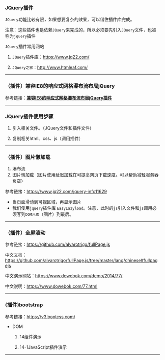 ### JQuery插件

`JQuery`功能比较有限，如果想要复杂的效果，可以借住插件库完成。

注意：这些插件也是依赖`JQuery`来完成的，所以必须要先引入`JQuery`文件，也被称为`jquery`插件

`JQuery`插件常用网站

1. `JQuery`插件库：https://www.jq22.com/

2. `JQuery之家`：http://www.htmleaf.com/

    

<hr>



### （插件）兼容IE8的响应式网格瀑布流布局jQuery

参考链接：[**兼容IE8的响应式网格瀑布流布局jQuery插件**](http://www.htmleaf.com/jQuery/pubuliuchajian/201601093003.html)



<hr>



### JQuery插件使用步骤

1. 引入相关文件。（JQuery文件和插件文件）

2. 复制相关html、css、js（调用插件）

    

<hr>



### （插件）图片懒加载

1. 瀑布流
2. 图片懒加载（图片使用延迟加载在可提高网页下载速度。可以帮助减轻服务器负载）

参考链接：https://www.jq22.com/jquery-info11629

- 当页面滑动到可视区域，再显示图片
- 我们使用`jquery`插件库 `EasyLazyload`。注意，此时的`js`引入文件和`js`调用必须写到`DOM元素`（图片）到最后。



<hr>

### （插件）全屏滚动

参考链接：https://github.com/alvarotrigo/fullPage.js

中文文档：https://github.com/alvarotrigo/fullPage.js/tree/master/lang/chinese#fullpagejs

中文演示网站：https://www.dowebok.com/demo/2014/77/

中文说明：https://www.dowebok.com/77.html



<hr>

### (插件)bootstrap

参考链接：https://v3.bootcss.com/

- DOM

  1. 14组件演示

  2. 14-1JavaScript插件演示

     

<hr>





